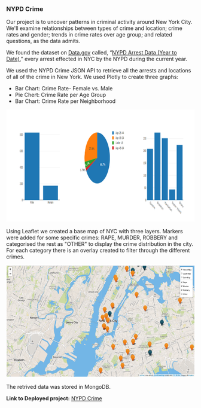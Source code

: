 ### NYPD Crime


Our project is to uncover patterns in criminal activity around New York City. We'll examine relationships between types of crime and location; crime rates and gender; trends in crime rates over age group; and related questions, as the data admits.

We found the dataset on [Data.gov](https://catalog.data.gov/dataset?publisher=data.cityofnewyork.us&organization=city-of-new-york) called, “[NYPD Arrest Data (Year to Date)](https://catalog.data.gov/dataset/nypd-arrest-data-year-to-date),” every arrest effected in NYC by the NYPD during the current year.

We used the NYPD Crime JSON API to retrieve all the arrests and locations of all of the crime in New York.
We used Plotly to create three graphs:
* Bar Chart: Crime Rate- Female vs. Male
* Pie Chert: Crime Rate per Age Group
* Bar Chart: Crime Rate per Neighborhood

<img width="700" height="300" src="static/img/Fig1.png">


Using Leaflet we created a base map of NYC with three layers. Markers were added for some specific crimes: RAPE, MURDER, ROBBERY and categorised the rest as "OTHER" to display the crime distribution in the city. For each category there is an overlay created to filter through the different crimes.

<img width="700" height="300" src="static/img/Fig2.png">

The retrived data was stored in MongoDB.

**Link to Deployed project:** [NYPD Crime](https://iris28kurti.github.io/nypdcrime/index.html)



